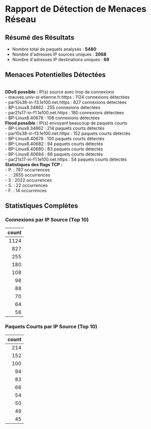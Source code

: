 
# Rapport de Détection de Menaces Réseau

## Résumé des Résultats
- Nombre total de paquets analysés : **5480**
- Nombre d'adresses IP sources uniques : **2068**
- Nombre d'adresses IP destinations uniques : **69**

## Menaces Potentielles Détectées
<br>**DDoS possible :** IP(s) source avec trop de connexions<br>- mauves.univ-st-etienne.fr.https : 1124 connexions détectées<br>- par10s38-in-f3.1e100.net.https : 827 connexions détectées<br>- BP-Linux8.34862 : 255 connexions détectées<br>- par21s17-in-f1.1e100.net.https : 180 connexions détectées<br>- BP-Linux8.40678 : 108 connexions détectées<br>**Flood possible :** IP(s) envoyant beaucoup de paquets courts<br>- BP-Linux8.34862 : 214 paquets courts détectés<br>- par10s38-in-f3.1e100.net.https : 152 paquets courts détectés<br>- BP-Linux8.40678 : 100 paquets courts détectés<br>- BP-Linux8.40682 : 94 paquets courts détectés<br>- BP-Linux8.40680 : 83 paquets courts détectés<br>- BP-Linux8.40684 : 66 paquets courts détectés<br>- par21s17-in-f1.1e100.net.https : 54 paquets courts détectés<br>**Statistiques des flags TCP :**<br>- P. : 767 occurrences<br>- . : 2655 occurrences<br>- S : 2022 occurrences<br>- S. : 22 occurrences<br>- F. : 14 occurrences

## Statistiques Complètes
### Connexions par IP Source (Top 10)
|   count |
|--------:|
|    1124 |
|     827 |
|     255 |
|     180 |
|     108 |
|      98 |
|      88 |
|      70 |
|      64 |
|      56 |

### Paquets Courts par IP Source (Top 10)
|   count |
|--------:|
|     214 |
|     152 |
|     100 |
|      94 |
|      83 |
|      66 |
|      54 |
|      50 |
|      49 |
|      45 |
